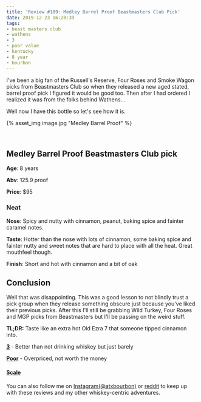 ```yaml
---
title: 'Review #189: Medley Barrel Proof Beastmasters Club Pick'
date: 2019-12-23 16:28:39
tags:
- beast masters club
- wathens
- 3
- poor value
- kentucky
- 8 year
- bourbon
---
```


I've been a big fan of the Russell's Reserve, Four Roses and Smoke Wagon picks from Beastmasters Club so when they released a new aged stated, barrel proof pick I figured it would be good too. Then after I had ordered I realized it was from the folks behind Wathens...

Well now I have this bottle so let's see how it is.

{% asset_img image.jpg "Medley Barrel Proof" %}

&nbsp;

## Medley Barrel Proof Beastmasters Club pick
**Age**: 8 years

**Abv**: 125.9 proof

**Price**: $95

### Neat
**Nose**: Spicy and nutty with cinnamon, peanut, baking spice and fainter caramel notes.

**Taste**: Hotter than the nose with lots of cinnamon, some baking spice and fainter nutty and sweet notes that are hard to place with all the heat. Great mouthfeel though.

**Finish**: Short and hot with cinnamon and a bit of oak

## Conclusion
 Well that was disappointing. This was a good lesson to not blindly trust a pick group when they release something obscure just because you've liked their previous picks. After this I'll still be grabbing Wild Turkey, Four Roses and MGP picks from Beastmasters but I'll be passing on the weird stuff.

**TL;DR:** Taste like an extra hot Old Ezra 7 that someone tipped cinnamon into.


[**3**](https://atxbourbon.com/tags/3/) - Better than not drinking whiskey but just barely

[**Poor**](https://atxbourbon.com/tags/poor-value/) - Overpriced, not worth the money


#### [Scale](http://atxbourbon.com/Scale/)

You can also follow me on [Instagram(@atxbourbon)](https://www.instagram.com/atxbourbon/) or [reddit](https://www.reddit.com/r/atxbourbon/) to keep up with these reviews and my other whiskey-centric adventures.
